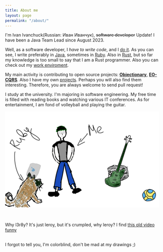 ```yaml
---
title: About me
layout: page
permalink: "/about/"
---
```


I'm Ivan Ivanchuck(Russian: Иван Иванчук), ~~software developer~~ Update! I have been a Java Team Lead since August 2023.

Well, as a software developer, I _have to write code_, and I [do it](https://github.com/l3r8yJ). As you can see, I write preferably in [Java](https://en.wikipedia.org/wiki/Java_(programming_language)), sometimes in [Ruby](https://en.wikipedia.org/wiki/Ruby_(programming_language)). Also in [Rust](https://en.wikipedia.org/wiki/Rust_(programming_language)), but so far my knowledge is too small to say that I am a Rust programmer. Also you can check out my [work enviroment](/2023/02/21/my-work-environment).

My main activity is contributing to open source projects: [**Objectionary**](https://github.com/objectionary), [**EO-CQRS**](https://github.com/eo-cqrs). Also I have my own [projects](/pets/). Perhaps you will also find them interesting. Therefore, you are always welcome to send pull request!
<br/>

I study at the university. I'm majoring in software engineering. My free time is filled with reading books and watching various IT conferences. As for entertainment, I am fond of volleyball and playing the guitar.

![pic](/assets/images/about.png)

<br/>

Why l3r8y? It's just leroy, but it's crumpled, why leroy? 
I find [this old video funny](https://youtu.be/mLyOj_QD4a4?t=85)

<br/>
I forgot to tell you, I'm colorblind, don't be mad at my drawings ;)
